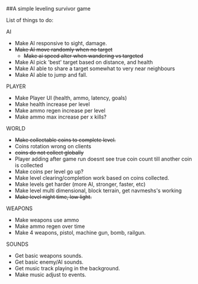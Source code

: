 ##A simple leveling survivor game

List of things to do:

AI
* Make AI responsive to sight, damage.
* ~~Make AI move randomly when no target~~
  * ~~Make ai speed alter when wandering vs targeted~~
* Make AI pick 'best' target based on distance, and health
* Make AI able to share a target somewhat to very near neighbours
* Make AI able to jump and fall.


PLAYER
* Make Player UI (health, ammo, latency, goals)
* Make health increase per level
* Make ammo regen increase per level
* Make ammo max increase per x kills?


WORLD
* ~~Make collectable coins to complete level.~~
 * Coins rotation wrong on clients
 * ~~coins do not collect globally~~
 * Player adding after game run doesnt see true coin count till another coin is collected
* Make coins per level go up?
* Make level clearing/completion work based on coins collected.
* Make levels get harder (more AI, stronger, faster, etc)
* Make level multi dimensional, block terrain, get navmeshs's working
* ~~Make level night time, low light.~~

WEAPONS
* Make weapons use ammo
* Make ammo regen over time
* Make 4 weapons, pistol, machine gun, bomb, railgun.

SOUNDS
* Get basic weapons sounds.
* Get basic enemy/AI sounds.
* Get music track playing in the background.
* Make music adjust to events.


